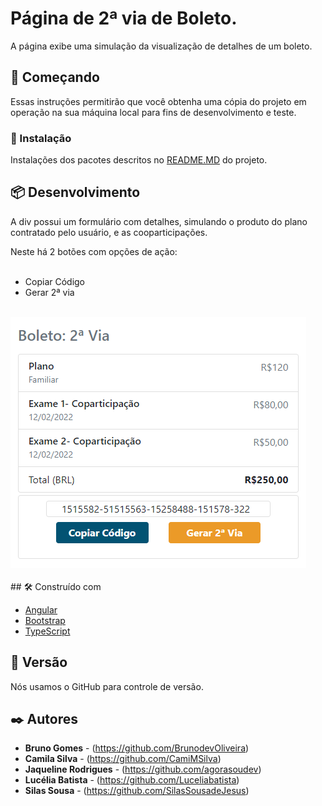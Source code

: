 # Página de 2ª via de Boleto.

A página exibe uma simulação da visualização de detalhes de um boleto.

## 🚀 Começando

Essas instruções permitirão que você obtenha uma cópia do projeto em operação na sua máquina local para fins de desenvolvimento e teste.

### 🔧 Instalação

Instalações dos pacotes descritos no <a href="/README.md">README.MD</a> do projeto.

## 📦 Desenvolvimento

<p>A div possui um formulário com detalhes, simulando o produto do plano contratado pelo usuário, e as cooparticipações.</p>
Neste há 2 botões com opções de ação:
<ul>
<br/>
<li>Copiar Código</li>
<li>Gerar 2ª via</li>
</ul>
<br />
<img src="/documentation/assets/boleto.png">
<br />
<br />
## 🛠️ Construído com

- [Angular](https://angular.io/)
- [Bootstrap](https://getbootstrap.com/docs/5.1/getting-started/introduction/)
- [TypeScript](https://www.typescriptlang.org/)

## 📌 Versão

Nós usamos o GitHub para controle de versão.

## ✒️ Autores

- **Bruno Gomes** - (https://github.com/BrunodevOliveira)
- **Camila Silva** - (https://github.com/CamiMSilva)
- **Jaqueline Rodrigues** - (https://github.com/agorasoudev)
- **Lucélia Batista** - (https://github.com/Luceliabatista)
- **Silas Sousa** - (https://github.com/SilasSousadeJesus)

